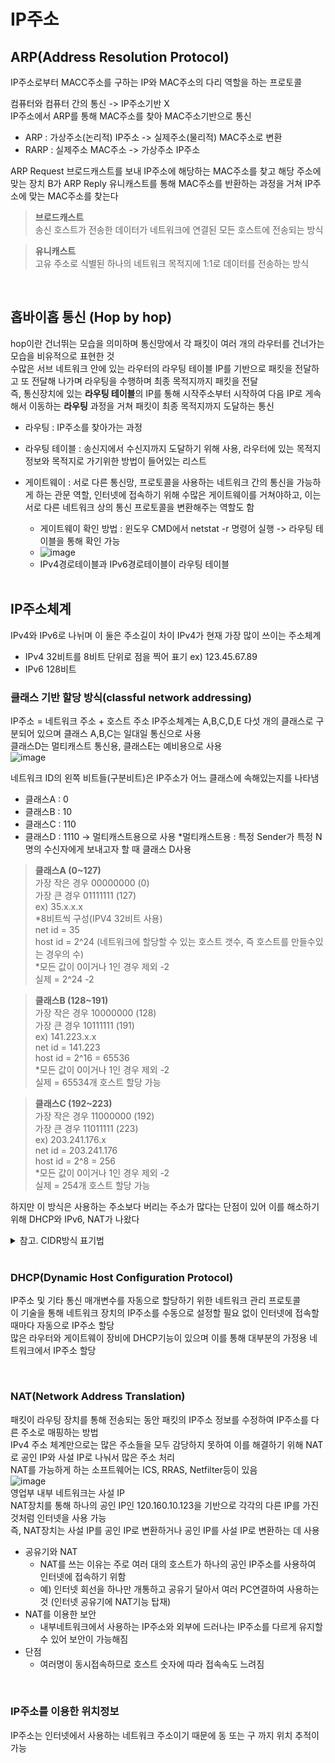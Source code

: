 # IP주소

## ARP(Address Resolution Protocol)  
IP주소로부터 MACC주소를 구하는 IP와 MAC주소의 다리 역할을 하는 프로토콜  
  
컴퓨터와 컴퓨터 간의 통신 -> IP주소기반 X  
IP주소에서 ARP를 통해 MAC주소를 찾아 MAC주소기반으로 통신  
  
- ARP : 가상주소(논리적) IP주소 -> 실제주소(물리적) MAC주소로 변환
- RARP : 실제주소 MAC주소 -> 가상주소 IP주소
  
ARP Request 브로드캐스트를 보내 IP주소에 해당하는 MAC주소를 찾고 해당 주소에 맞는 장치 B가 ARP Reply 유니캐스트를 통해 MAC주소를 반환하는 과정을 거쳐 IP주소에 맞는 MAC주소를 찾는다 
  
>**브로드캐스트**  
>송신 호스트가 전송한 데이터가 네트워크에 연결된 모든 호스트에 전송되는 방식  

>**유니캐스트**  
>고유 주소로 식별된 하나의 네트워크 목적지에 1:1로 데이터를 전송하는 방식  
  
  <br>  
  
## 홉바이홉 통신 (Hop by hop)  
hop이란 건너뛰는 모습을 의미하며 통신망에서 각 패킷이 여러 개의 라우터를 건너가는 모습을 비유적으로 표현한 것  
수많은 서브 네트워크 안에 있는 라우터의 라우팅 테이블 IP를 기반으로 패킷을 전달하고 또 전달해 나가며 라우팅을 수행하며 최종 목적지까지 패킷을 전달  
즉, 통신장치에 있는 **라우팅 테이블**의 IP를 통해 시작주소부터 시작하여 다음 IP로 게속해서 이동하는 **라우팅** 과정을 거쳐 패킷이 최종 목적지까지 도달하는 통신
- 라우팅 : IP주소를 찾아가는 과정 
- 라우팅 테이블 : 송신지에서 수신지까지 도달하기 위해 사용, 라우터에 있는 목적지 정보와 목적지로 가기위한 방법이 들어있는 리스트
- 게이트웨이 : 서로 다른 통신망, 프로토콜을 사용하는 네트워크 간의 통신을 가능하게 하는 관문 역할, 인터넷에 접속하기 위해 수많은 게이트웨이를 거쳐야하고, 이는 서로 다른 네트워크 상의 통신 프로토콜을 변환해주는 역할도 함  
  - 게이트웨이 확인 방법 : 윈도우 CMD에서 netstat -r 명령어 실행 -> 라우팅 테이블을 통해 확인 가능
  - ![image](https://user-images.githubusercontent.com/108858076/211237231-206b0c6e-0b86-48bf-b9a9-eb87718e89ad.png)
  - IPv4경로테이블과 IPv6경로테이블이 라우팅 테이블
  
  <br>  
  
## IP주소체계
IPv4와 IPv6로 나뉘며 이 둘은 주소길이 차이
IPv4가 현재 가장 많이 쓰이는 주소체계
  
- IPv4 32비트를 8비트 단위로 점을 찍어 표기 ex) 123.45.67.89
- IPv6 128비트

### 클래스 기반 할당 방식(classful network addressing)
IP주소 = 네트워크 주소 + 호스트 주소
IP주소체계는 A,B,C,D,E 다섯 개의 클래스로 구분되어 있으며 클래스 A,B,C는 일대일 통신으로 사용  
클래스D는 멀티캐스트 통신용, 클래스E는 예비용으로 사용  
![image](https://user-images.githubusercontent.com/108858076/211237949-0f772d06-d3b0-45dc-b4ba-7e72d8b93f6d.png)
  
네트워크 ID의 왼쪽 비트들(구분비트)은 IP주소가 어느 클래스에 속해있는지를 나타냄

- 클래스A : 0 
- 클래스B : 10 
- 클래스C : 110
- 클래스D : 1110 -> 멀티캐스트용으로 사용
*멀티캐스트용 : 특정 Sender가 특정 N명의 수신자에게 보내고자 할 때 클래스 D사용

> **클래스A (0~127)**  
>가장 작은 경우 00000000 (0)  
>가장 큰 경우 01111111 (127)  
>ex) 35.x.x.x   
>*8비트씩 구성(IPV4 32비트 사용)  
>net id = 35  
>host id = 2^24 (네트워크에 할당할 수 있는 호스트 갯수, 즉 호스트를 만들수있는 경우의 수)  
>*모든 값이 0이거나 1인 경우 제외 -2  
>실제 = 2^24 -2  
  
>**클래스B (128~191)**  
>가장 작은 경우 10000000 (128)  
>가장 큰 경우 10111111 (191)  
>ex) 141.223.x.x   
>net id = 141.223  
>host id = 2^16 = 65536  
>*모든 값이 0이거나 1인 경우 제외 -2  
>실제 = 65534개 호스트 할당 가능  
   
>**클래스C (192~223)**   
>가장 작은 경우 11000000 (192)  
>가장 큰 경우 11011111 (223)  
>ex) 203.241.176.x  
>net id = 203.241.176  
>host id = 2^8 = 256  
>*모든 값이 0이거나 1인 경우 제외 -2  
>실제 = 254개 호스트 할당 가능  
  
하지만 이 방식은 사용하는 주소보다 버리는 주소가 많다는 단점이 있어 이를 해소하기 위해 DHCP와 IPv6, NAT가 나왔다  
  
<details>
<summary> 참고. CIDR방식 표기법 </summary>

  <br>  
  
  비클래스 표기방식 : CIDR방식 표기법  
  최신의 IP주소 할당 방법으로 IP주소 뒷 부분에 Net ID를 /x 형태로 표시한다.  
  192.168.60.14/24  
  -> Net ID = 24bit  
  (즉, 192.168.60.0)  
</details>
  
<br>  
  
### DHCP(Dynamic Host Configuration Protocol)  
IP주소 및 기타 통신 매개변수를 자동으로 할당하기 위한 네트워크 관리 프로토콜  
이 기술을 통해 네트워크 장치의 IP주소를 수동으로 설정할 필요 없이 인터넷에 접속할 때마다 자동으로 IP주소 할당  
많은 라우터와 게이트웨이 장비에 DHCP기능이 있으며 이를 통해 대부분의 가정용 네트워크에서 IP주소 할당  
  
<br>  
    
### NAT(Network Address Translation)  
패킷이 라우팅 장치를 통해 전송되는 동안 패킷의 IP주소 정보를 수정하여 IP주소를 다른 주소로 매핑하는 방법  
IPv4 주소 체계만으로는 많은 주소들을 모두 감당하지 못하여 이를 해결하기 위해 NAT로 공인 IP와 사설 IP로 나눠서 많은 주소 처리  
NAT를 가능하게 하는 소프트웨어는 ICS, RRAS, Netfilter등이 있음  
![image](https://user-images.githubusercontent.com/108858076/211239206-0de2d513-d40a-46ef-a37e-54fc4fdb8862.png)  
영업부 내부 네트워크는 사설 IP  
NAT장치를 통해 하나의 공인 IP인 120.160.10.123을 기반으로 각각의 다른 IP를 가진 것처럼 인터넷을 사용 가능  
즉, NAT장치는 사설 IP를 공인 IP로 변환하거나 공인 IP를 사설 IP로 변환하는 데 사용  
  
- 공유기와 NAT
  - NAT를 쓰는 이유는 주로 여러 대의 호스트가 하나의 공인 IP주소를 사용하여 인터넷에 접속하기 위함
  - 예) 인터넷 회선을 하나만 개통하고 공유기 달아서 여러 PC연결하여 사용하는 것 (인터넷 공유기에 NAT기능 탑재)
- NAT를 이용한 보안
  - 내부네트워크에서 사용하는 IP주소와 외부에 드러나는 IP주소를 다르게 유지할 수 있어 보안이 가능해짐
- 단점
  - 여러명이 동시접속하므로 호스트 숫자에 따라 접속속도 느려짐
  
<br>  
    
### IP주소를 이용한 위치정보
IP주소는 인터넷에서 사용하는 네트워크 주소이기 때문에 동 또는 구 까지 위치 추적이 가능  







